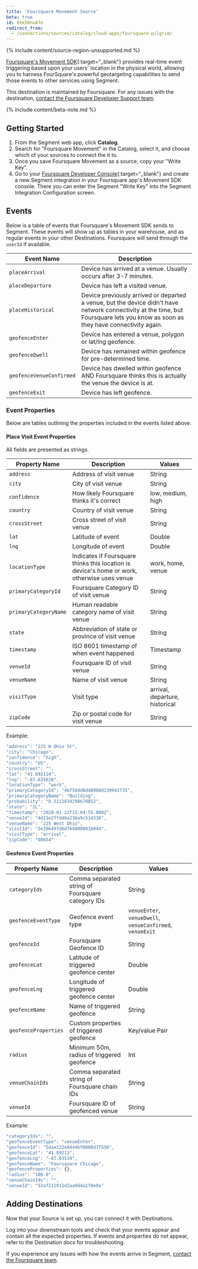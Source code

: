 ```yaml
---
title: 'Foursquare Movement Source'
beta: true
id: Eek5OnuA7e
redirect_from:
  - /connections/sources/catalog/cloud-apps/foursquare-pilgrim/
---
```

{% include content/source-region-unsupported.md %}

[Foursquare's Movement SDK](https://location.foursquare.com/products/movement-sdk/){:target="_blank"} provides real-time event triggering based upon your users' location in the physical world, allowing you to harness FourSquare's powerful geotargeting capabilities to send those events to other services using Segment.

This destination is maintained by Foursquare. For any issues with the destination, [contact the Foursquare Developer Support team](mailto:developers@foursquare.com).

{% include content/beta-note.md %}


## Getting Started

1. From the Segment web app, click **Catalog**.
2. Search for "Foursquare Movement" in the Catalog, select it, and choose which of your sources to connect the it to.
3. Once you save Foursquare Movement as a source, copy your "Write Key".
4. Go to your [Foursquare Developer Console](https://foursquare.com/developers/apps/){:target="_blank"} and create a new Segment integration in your Foursquare app's Movement SDK console. There you can enter the Segment "Write Key" into the Segment Integration Configuration screen.

## Events

Below is a table of events that Foursquare's Movement SDK sends to Segment. These events will show up as tables in your warehouse, and as regular events in your other Destinations. Foursquare will send through the `userId` if available.

| Event Name               | Description                                                                                                                                                                       |
| ------------------------ | --------------------------------------------------------------------------------------------------------------------------------------------------------------------------------- |
| `placeArrival`           | Device has arrived at a venue. Usually occurs after 3-7 minutes.                                                                                                                  |
| `placeDeparture`         | Device has left a visited venue.                                                                                                                                                  |
| `placeHistorical`        | Device previously arrived or departed a venue, but the device didn't have network connectivity at the time, but Foursquare lets you know as soon as they have connectivity again. |
| `geofenceEnter`          | Device has entered a venue, polygon or lat/lng geofence.                                                                                                                          |
| `geofenceDwell`          | Device has remained within geofence for pre-determined time.                                                                                                                      |
| `geofenceVenueConfirmed` | Device has dwelled within geofence AND Foursquare thinks this is actually the venue the device is at.                                                                             |
| `geofenceExit`           | Device has left geofence.                                                                                                                                                         |


### Event Properties

Below are tables outlining the properties included in the events listed above.

#### Place Visit Event Properties

All fields are presented as strings.

| Property Name         | Description                                                                                 | Values                         |
| --------------------- | ------------------------------------------------------------------------------------------- | ------------------------------ |
| `address`             | Address of visit venue                                                                      | String                         |
| `city`                | City of visit venue                                                                         | String                         |
| `confidence`          | How likely Foursquare thinks it's correct                                                   | low, medium, high              |
| `country`             | Country of visit venue                                                                      | String                         |
| `crossStreet`         | Cross street of visit venue                                                                 | String                         |
| `lat`                 | Latitude of event                                                                           | Double                         |
| `lng`                 | Longitude of event                                                                          | Double                         |
| `locationType`        | Indicates if Foursquare thinks this location is device's home or work, otherwise uses venue | work, home, venue              |
| `primaryCategoryId`   | Foursquare Category ID of visit venue                                                       | String                         |
| `primaryCategoryName` | Human readable category name of visit venue                                                 | String                         |
| `state`               | Abbreviation of state or province of visit venue                                            | String                         |
| `timestamp`           | ISO 8601 timestamp of when event happened                                                   | Timestamp                      |
| `venueId`             | Foursquare ID of visit venue                                                                | String                         |
| `venueName`           | Name of visit venue                                                                         | String                         |
| `visitType`           | Visit type                                                                                  | arrival, departure, historical |
| `zipCode`             | Zip or postal code for visit venue                                                          | String                         |

Example:
```js
"address": "225 W Ohio St",
"city": "Chicago",
"confidence": "high",
"country": "US",
"crossStreet": "",
"lat": "41.892114",
"lng": "-87.635638",
"locationType": "work",
"primaryCategoryId": "4bf58dd8d48988d130941735",
"primaryCategoryName": "Building",
"probability": "0.5112834298670852",
"state": "IL",
"timestamp": "2020-01-22T15:04:55.000Z",
"venueId": "4d21e2ffdd6a236a9c514338",
"venueName": "225 West Ohio",
"visitId": "5e286497d6d764000801604d",
"visitType": "arrival",
"zipCode": "60654"
```

#### Geofence Event Properties

| Property Name        | Description                                       | Values                                                    |
| -------------------- | ------------------------------------------------- | --------------------------------------------------------- |
| `categoryIds`        | Comma separated string of Foursquare category IDs | String                                                    |
| `geofenceEventType`  | Geofence event type                               | `venueEnter`, `venueDwell`, `venueConfirmed`, `venueExit` |
| `geofenceId`         | Foursquare Geofence ID                            | String                                                    |
| `geofenceLat`        | Latitude of triggered geofence center             | Double                                                    |
| `geofenceLng`        | Longitude of triggered geofence center            | Double                                                    |
| `geofenceName`       | Name of triggered geofence                        | String                                                    |
| `geofenceProperties` | Custom properties of triggered geofence           | Key/value Pair                                            |
| `radius`             | Minimum 50m, radius of triggered geofence         | Int                                                       |
| `venueChainIds`      | Comma separated string of Foursquare chain IDs    | String                                                    |
| `venueId`            | Foursquare ID of geofenced venue                  | String                                                    |


Example:
```js
"categoryIds": "",
"geofenceEventType": "venueEnter",
"geofenceId": "5dae122e0444bf0008d7f550",
"geofenceLat": "41.89213",
"geofenceLng": "-87.63534",
"geofenceName": "Foursquare Chicago",
"geofenceProperties": {},
"radius": "100.0",
"venueChainIds": "",
"venueId": "52af211911d2aa9d4a1f0e0a"
```

## Adding Destinations

Now that your Source is set up, you can connect it with Destinations.

Log into your downstream tools and check that your events appear and contain all the expected properties. If events and properties do not appear, refer to the Destination docs for troubleshooting.

If you experience any issues with how the events arrive in Segment, [contact the Foursquare team](mailto:developers@foursquare.com).
